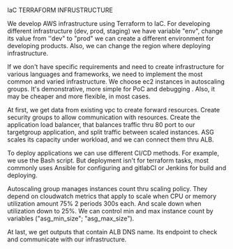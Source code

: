    IaC TERRAFORM INFRUSTRUCTURE
   
   We develop AWS infrastructure using Terraform to IaC. For developing different infrastructure (dev, prod, staging) we have variable "env", change its value from ''dev" to "prod" we can create a different environment for developing products. Also, we can change the region where deploying infrastructure.
   
   If we don't have specific requirements and need to create infrastructure for various languages and frameworks, we need to implement the most common and varied infrastructure. We choose ec2 instances in autoscaling groups. It's demonstrative, more simple for PoC and debugging . Also, it may be cheaper and more flexible, in most cases.

   At first, we get data from existing vpc to create forward resources. Create security groups to allow communication with resources.
Сreate the application load balancer, that balances traffic thru 80 port to our targetgroup application, and split traffic between scaled instances. ASG scales its capacity under workload, and we can connect them thru ALB.

   To deploy applications we can use different CI/CD methods. For example, we use the Bash script. But deployment isn't for terraform tasks, most commonly uses Ansible for configuring and gitlabCI or Jenkins for build and deploying.
   
   Autoscaling group manages instances count thru scaling policy. They depend on cloudwatch metrics that apply to scale when CPU or memory utilization amount 75% 2 periods 300s each. And scale down when utilization down to 25%. We can control min and max instance count by variables ("asg_min_size"; "asg_max_size").

   At last, we get outputs that contain ALB DNS name. Its endpoint to check and communicate with our infrastructure.
